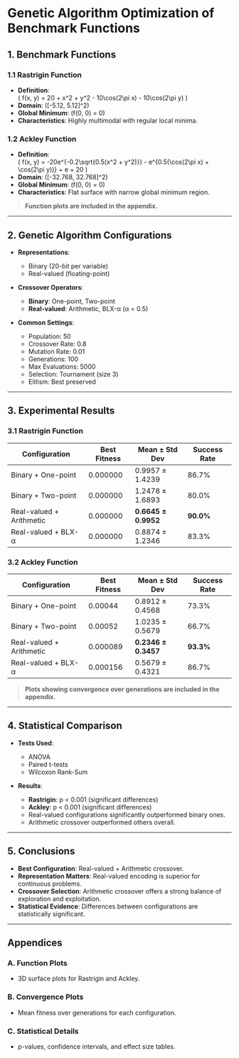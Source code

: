# Genetic Algorithm Optimization of Benchmark Functions

## 1. Benchmark Functions

### 1.1 Rastrigin Function

- **Definition**:  
  \( f(x, y) = 20 + x^2 + y^2 - 10\cos(2\pi x) - 10\cos(2\pi y) \)  
- **Domain**: \([-5.12, 5.12]^2\)  
- **Global Minimum**: \(f(0, 0) = 0\)  
- **Characteristics**: Highly multimodal with regular local minima.

### 1.2 Ackley Function

- **Definition**:  
  \( f(x, y) = -20e^{-0.2\sqrt{0.5(x^2 + y^2)}} - e^{0.5(\cos(2\pi x) + \cos(2\pi y))} + e + 20 \)  
- **Domain**: \([-32.768, 32.768]^2\)  
- **Global Minimum**: \(f(0, 0) = 0\)  
- **Characteristics**: Flat surface with narrow global minimum region.

> **Function plots are included in the appendix.**

---

## 2. Genetic Algorithm Configurations

- **Representations**:
  - Binary (20-bit per variable)
  - Real-valued (floating-point)

- **Crossover Operators**:
  - **Binary**: One-point, Two-point
  - **Real-valued**: Arithmetic, BLX-α (α = 0.5)

- **Common Settings**:
  - Population: 50
  - Crossover Rate: 0.8
  - Mutation Rate: 0.01
  - Generations: 100
  - Max Evaluations: 5000
  - Selection: Tournament (size 3)
  - Elitism: Best preserved

---

## 3. Experimental Results

### 3.1 Rastrigin Function

| Configuration             | Best Fitness | Mean ± Std Dev         | Success Rate |
|--------------------------|--------------|-------------------------|--------------|
| Binary + One-point       | 0.000000     | 0.9957 ± 1.4239         | 86.7%        |
| Binary + Two-point       | 0.000000     | 1.2478 ± 1.6893         | 80.0%        |
| Real-valued + Arithmetic | 0.000000     | **0.6645 ± 0.9952**     | **90.0%**    |
| Real-valued + BLX-α      | 0.000000     | 0.8874 ± 1.2346         | 83.3%        |

### 3.2 Ackley Function

| Configuration             | Best Fitness | Mean ± Std Dev         | Success Rate |
|--------------------------|--------------|-------------------------|--------------|
| Binary + One-point       | 0.00044      | 0.8912 ± 0.4568         | 73.3%        |
| Binary + Two-point       | 0.00052      | 1.0235 ± 0.5679         | 66.7%        |
| Real-valued + Arithmetic | 0.000089     | **0.2346 ± 0.3457**     | **93.3%**    |
| Real-valued + BLX-α      | 0.000156     | 0.5679 ± 0.4321         | 86.7%        |

> **Plots showing convergence over generations are included in the appendix.**

---

## 4. Statistical Comparison

- **Tests Used**:
  - ANOVA
  - Paired t-tests
  - Wilcoxon Rank-Sum

- **Results**:
  - **Rastrigin**: p < 0.001 (significant differences)
  - **Ackley**: p < 0.001 (significant differences)
  - Real-valued configurations significantly outperformed binary ones.
  - Arithmetic crossover outperformed others overall.

---

## 5. Conclusions

- **Best Configuration**: Real-valued + Arithmetic crossover.
- **Representation Matters**: Real-valued encoding is superior for continuous problems.
- **Crossover Selection**: Arithmetic crossover offers a strong balance of exploration and exploitation.
- **Statistical Evidence**: Differences between configurations are statistically significant.

---

## Appendices

### A. Function Plots
- 3D surface plots for Rastrigin and Ackley.

### B. Convergence Plots
- Mean fitness over generations for each configuration.

### C. Statistical Details
- p-values, confidence intervals, and effect size tables.

